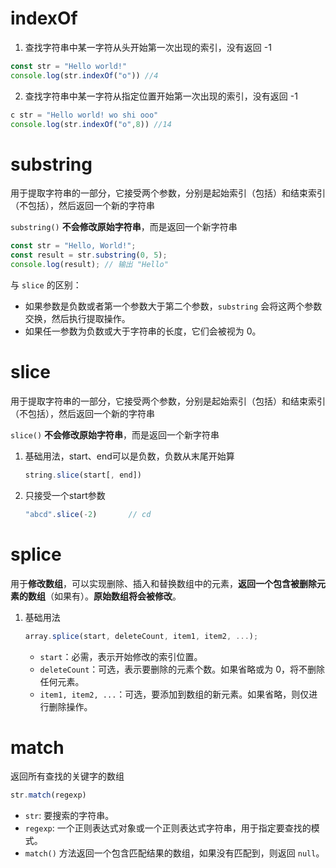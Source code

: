 # indexOf

1. 查找字符串中某一字符从头开始第一次出现的索引，没有返回 -1

```javascript
const str = "Hello world!"
console.log(str.indexOf("o")) //4
```

2. 查找字符串中某一字符从指定位置开始第一次出现的索引，没有返回 -1

```javascript
c str = "Hello world! wo shi ooo"
console.log(str.indexOf("o",8)) //14
```



# substring

用于提取字符串的一部分，它接受两个参数，分别是起始索引（包括）和结束索引（不包括），然后返回一个新的字符串

`substring()` **不会修改原始字符串**，而是返回一个新字符串

```javascript
const str = "Hello, World!";
const result = str.substring(0, 5);
console.log(result); // 输出 "Hello"
```

与 `slice` 的区别：

- 如果参数是负数或者第一个参数大于第二个参数，`substring` 会将这两个参数交换，然后执行提取操作。
- 如果任一参数为负数或大于字符串的长度，它们会被视为 0。



# slice

用于提取字符串的一部分，它接受两个参数，分别是起始索引（包括）和结束索引（不包括），然后返回一个新的字符串

`slice()` **不会修改原始字符串**，而是返回一个新字符串

1. 基础用法，start、end可以是负数，负数从末尾开始算

   ```javascript
   string.slice(start[, end])
   ```

2. 只接受一个start参数

   ```javascript
   "abcd".slice(-2)       // cd
   ```

   

# splice

用于**修改数组**，可以实现删除、插入和替换数组中的元素，**返回一个包含被删除元素的数组**（如果有）。**原始数组将会被修改**。

1. 基础用法

   ```javascript
   array.splice(start, deleteCount, item1, item2, ...);
   ```

   - `start`：必需，表示开始修改的索引位置。
   - `deleteCount`：可选，表示要删除的元素个数。如果省略或为 0，将不删除任何元素。
   - `item1, item2, ...`：可选，要添加到数组的新元素。如果省略，则仅进行删除操作。



# match

返回所有查找的关键字的数组 

```javascript
str.match(regexp)
```

- `str`: 要搜索的字符串。
- `regexp`: 一个正则表达式对象或一个正则表达式字符串，用于指定要查找的模式。
- `match()` 方法返回一个包含匹配结果的数组，如果没有匹配到，则返回 `null`。



